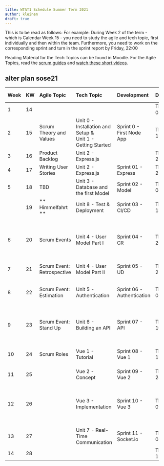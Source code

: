 ```yaml
---
title: WTAT1 Schedule Summer Term 2021
author: kleinen
draft: true
---
```


This is to be read as follows:
For example: During Week 2 of the term - which is Calendar Week 15 - you need to study the agile and tech topic, first individually and then within the team. Furthermore, you need to work on the corresponding sprint and turn in the sprint report by Friday, 22:00

Reading Material for the Tech Topics can be found in Moodle.
For the Agile Topics, read the [scrum guides](https://scrumguides.org/index.html) and [watch these short videos](https://www.scrumalliance.org/learn-about-scrum/scrum-elearning-series/).

## alter plan sose21

| Week | KW  | Agile Topic                 | Tech Topic                                                     | Development                | Date           | Time            | Presentations/Class Meeting                                                                                 |
|:---- |:--- |:--------------------------- |:-------------------------------------------------------------- |:-------------------------- |:-------------- |:--------------- |:----------------------------------------------------------------------------------------------------------- |
| 1    | 14  |                             |                                                                |                            | Thu 08/04/2021 | **9:45-11:15**  | Introduction to Class                                                                                       |
| 2    | 15  | Scrum Theory and Values     | Unit 0 - Installation and Setup  &<br>Unit 1 - Getting Started | Sprint 0 - First Node App  | Thu 15/04/2021 | **9:00-11:00**  | Project Idea Proposals, Fixation of Project Teams                                                           |
| 3    | 16  | Product Backlog             | Unit 2 - Express.js                                            |                            | Thu 22/04/2021 | **13:00-13:45** | Product Backlogs                                                                                            |
| 4    | 17  | Writing User Stories        | Unit 2 - Express.js                                            | Sprint 01 - Express        | Thu 29/04/2021 | 12:15           | ---                                                                                                         |
| 5    | 18  | TBD                         | Unit 3 - Database and the first Model                          | Sprint 02 - Model          | Thu 06/05/2021 | 12:15           | CI/CD Intro                                                                                                 |
|      | 19  | ** Himmelfahrt **           | Unit 8 - Test & Deployment                                     | Sprint 03 - CI/CD          | Thu 13/05/2021 |                 | no class meeting                                                                                            |
| 6    | 20  | Scrum Events                | Unit 4 - User Model Part I                                     | Sprint 04 - CR             | Thu 20/05/2021 | 12:15           | React (Group 3 LN&KNLD) & Stateless Applications (DB&SI)  DA&DM (Group 2): Chatbots Group5 (KL&YS) Caching  |
| 7    | 21  | Scrum  Event: Retrospective | Unit 4 - User Model Part II                                    | Sprint 05 - UD             | Thu 27/05/2021 | 12:15           | Retrospective                                                                                               |
| 8    | 22  | Scrum Event: Estimation     | Unit 5 - Authentication                                        | Sprint 06 - Authentication | Thu 03/06/2021 | 12:15           | Group 04 (FD&ED): CD Pipeline with Jira) , Group6 (HP MCS) SPA, Group 8(OB,FS): sentry.io                   |
| 9    | 23  | Scrum Event: Stand Up       | Unit 6 - Building an API                                       | Sprint 07 - API            | Thu 10/06/2021 | 12:15           | Group5(MS&NK): https/Zertifikate, Group 04 (MHH&NAH): Scrum mit Jira                                        |
| 10   | 24  | Scrum Roles                 | Vue 1 - Tutorial                                               | Sprint 08 - Vue 1          | Thu 17/06/2021 | 12:15           | FH &YH (Group2): Git Workflows (mit Videoaufzeichnung!), Vue Q&A                                            |
| 11   | 25  |                             | Vue 2 - Concept                                                | Sprint 09 - Vue 2          | Thu 24/06/2021 | 12:15           | Vue Q&A                                                                                                     |
| 12   | 26  |                             | Vue 3 - Implementation                                         | Sprint 10 - Vue 3          | Thu 01/07/2021 |                 | Group8(CF&NA) D3 oder Flutter,  Group7(DB&CI) Docker, Group7(CN&SA) JS Peculiarities, Group 6 (JW NL): Bots |
| 13   | 27  |                             | Unit 7 - Real-Time Communication                               | Sprint 11 - Socket.io      | Thu 08/07/2021 | **09:00-15:30** | Exam                                                                                                        |
| 14   | 28  |                             |                                                                |                            | Thu 15/07/2021 |                 | Presentations & Retrospective                                                                               |
